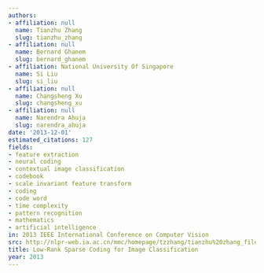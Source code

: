 ```yaml
---
authors:
- affiliation: null
  name: Tianzhu Zhang
  slug: tianzhu_zhang
- affiliation: null
  name: Bernard Ghanem
  slug: bernard_ghanem
- affiliation: National University Of Singapore
  name: Si Liu
  slug: si_liu
- affiliation: null
  name: Changsheng Xu
  slug: changsheng_xu
- affiliation: null
  name: Narendra Ahuja
  slug: narendra_ahuja
date: '2013-12-01'
estimated_citations: 127
fields:
- feature extraction
- neural coding
- contextual image classification
- codebook
- scale invariant feature transform
- coding
- code word
- time complexity
- pattern recognition
- mathematics
- artificial intelligence
in: 2013 IEEE International Conference on Computer Vision
src: http://nlpr-web.ia.ac.cn/mmc/homepage/tzzhang/tianzhu%20zhang_files/Conference%20Papers/ICCV13_zhang_Low-Rank%20Sparse%20Coding%20for%20Image%20Classification.pdf
title: Low-Rank Sparse Coding for Image Classification
year: 2013
---
```

